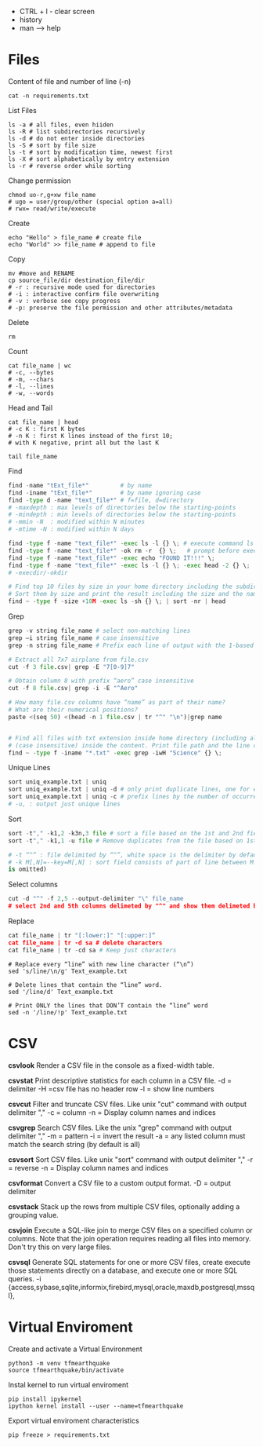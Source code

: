 * CTRL + l - clear screen
* history
* man <comand> --> help

# Files

Content of file and number of line (-n)
```shell
cat -n requirements.txt 
```
List Files
```shell
ls -a # all files, even hiiden
ls -R # list subdirectories recursively 
ls -d # do not enter inside directories 
ls -S # sort by file size 
ls -t # sort by modification time, newest first 
ls -X # sort alphabetically by entry extension 
ls -r # reverse order while sorting
```
Change permission
```shell
chmod uo-r,g+xw file_name
# ugo = user/group/other (special option a=all)
# rwx= read/write/execute
```
Create
```shell
echo "Hello" > file_name # create file
echo "World" >> file_name # append to file
```
Copy
```shell
mv #move and RENAME
cp source_file/dir destination_file/dir
# -r : recursive mode used for directories
# -i : interactive confirm file overwriting
# -v : verbose see copy progress
# -p: preserve the file permission and other attributes/metadata
```
Delete
```shell
rm 
```
Count
```shell
cat file_name | wc
# -c, --bytes 
# -m, --chars 
# -l, --lines 
# -w, --words 
```

Head and Tail
```shell
cat file_name | head 
# -c K : first K bytes
# -n K : first K lines instead of the first 10; 
# with K negative, print all but the last K 

tail file_name 
```

Find
```python
find -name "tExt_file*"         # by name
find -iname "tExt_file*"        # by name ignoring case
find -type d -name "text_file*" # f=file, d=directory
# -maxdepth : max levels of directories below the starting-points
# -mindepth : min levels of directories below the starting-points
# -mmin -N  : modified within N minutes
# -mtime -N : modified within N days

find -type f -name "text_file*" -exec ls -l {} \; # execute command ls -l on file
find -type f -name "text_file*" -ok rm -r  {} \;   # prompt before executing the command
find -type f -name "text_file*" -exec echo "FOUND IT!!!" \;
find -type f -name "text_file*" -exec ls -l {} \; -exec head -2 {} \;
# -execdir/-okdir 

# Find top 10 files by size in your home directory including the subdirectories. 
# Sort them by size and print the result including the size and the name of the file
find ~ -type f -size +10M -exec ls -sh {} \; | sort -nr | head
```
Grep
```python
grep -v string file_name # select non-matching lines
grep –i string file_name # case insensitive
grep -n string file_name # Prefix each line of output with the 1-based line number within its input file.
```

```python
# Extract all 7x7 airplane from file.csv
cut -f 3 file.csv| grep -E "7[0-9]7"

# Obtain column 8 with prefix “aero” case insensitive
cut -f 8 file.csv| grep -i -E "^Aero"

# How many file.csv columns have “name” as part of their name? 
# What are their numerical positions? 
paste <(seq 50) <(head -n 1 file.csv | tr "^" "\n")|grep name


# Find all files with txt extension inside home directory (including all sub directories) that have word “Science” 
# (case insensitive) inside the content. Print file path and the line containing the (S/s)cience word. 
find ~ -type f -iname "*.txt" -exec grep -iwH "Science" {} \;
```

Unique Lines
```python
sort uniq_example.txt | uniq
sort uniq_example.txt | uniq -d # only print duplicate lines, one for each group
sort uniq_example.txt | uniq -c # prefix lines by the number of occurrences
# -u, : output just unique lines
```
Sort
```python
sort -t"," -k1,2 -k3n,3 file # sort a file based on the 1st and 2nd field, and numerically on 3rd field
sort -t"," -k1,1 -u file # Remove duplicates from the file based on 1st field

# -t “^” : file delimited by “^”, white space is the delimiter by default in sort.
# -k M[,N]=--key=M[,N] : sort field consists of part of line between M and N inclusive (or the end of the line, if N
is omitted)
```
Select columns
```python
cut -d "^" -f 2,5 --output-delimiter "\" file_name  
# select 2nd and 5th columns delimeted by "^" and show them delimeted by "\"
```
Replace
```python
cat file_name | tr "[:lower:]" "[:upper:]“
cat file_name | tr -d sa # delete characters
cat file_name | tr -cd sa # Keep just characters
```
```
# Replace every “line” with new line character (“\n”)
sed 's/line/\n/g' Text_example.txt

# Delete lines that contain the “line” word.
sed '/line/d' Text_example.txt

# Print ONLY the lines that DON’T contain the “line” word
sed -n '/line/!p' Text_example.txt
```

# CSV
__csvlook__ Render a CSV file in the console as a fixed-width table.

__csvstat__ Print descriptive statistics for each column in a CSV file.
  -d = delimiter	-H =csv file has no header row	-l = show line numbers

__csvcut__ Filter and truncate CSV files. Like unix "cut" command with output delimiter ","
  -c = column	-n = Display column names and indices

__csvgrep__ Search CSV files. Like the unix "grep" command with output delimiter ","
  -m = pattern	-i = invert the result
  -a = any listed column must match the search string (by default is all)

__csvsort__ Sort CSV files. Like unix "sort" command with output delimiter ","
	-r = reverse	-n = Display column names and indices

__csvformat__ Convert a CSV file to a custom output format.
	-D = output delimiter

__csvstack__ Stack up the rows from multiple CSV files, optionally adding a grouping value.

__csvjoin__ Execute a SQL-like join to merge CSV files on a specified column or columns. Note that the join operation requires reading all files into memory. Don't try this on very large files.

__csvsql__ Generate SQL statements for one or more CSV files, create execute those statements directly on a database, and execute one or more SQL queries.
	-i {access,sybase,sqlite,informix,firebird,mysql,oracle,maxdb,postgresql,mssql},

# Virtual Enviroment

Create and activate a Virtual Environment
```
python3 -m venv tfmearthquake
source tfmearthquake/bin/activate
```
Instal kernel to run virtual enviroment
```
pip install ipykernel
ipython kernel install --user --name=tfmearthquake
```
Export virtual enviroment characteristics
```
pip freeze > requirements.txt
```
